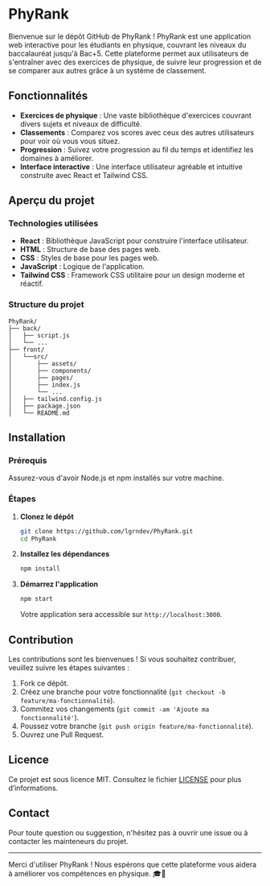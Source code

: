 # PhyRank

Bienvenue sur le dépôt GitHub de PhyRank ! PhyRank est une application web interactive pour les étudiants en physique, couvrant les niveaux du baccalauréat jusqu'à Bac+5. Cette plateforme permet aux utilisateurs de s'entraîner avec des exercices de physique, de suivre leur progression et de se comparer aux autres grâce à un système de classement.

## Fonctionnalités

- **Exercices de physique** : Une vaste bibliothèque d'exercices couvrant divers sujets et niveaux de difficulté.
- **Classements** : Comparez vos scores avec ceux des autres utilisateurs pour voir où vous vous situez.
- **Progression** : Suivez votre progression au fil du temps et identifiez les domaines à améliorer.
- **Interface interactive** : Une interface utilisateur agréable et intuitive construite avec React et Tailwind CSS.

## Aperçu du projet

### Technologies utilisées

- **React** : Bibliothèque JavaScript pour construire l'interface utilisateur.
- **HTML** : Structure de base des pages web.
- **CSS** : Styles de base pour les pages web.
- **JavaScript** : Logique de l'application.
- **Tailwind CSS** : Framework CSS utilitaire pour un design moderne et réactif.

### Structure du projet

```
PhyRank/
├── back/
│   ├── script.js
│   └── ...
├── front/
│   └──src/
│       ├── assets/
│       ├── components/
│       ├── pages/
│       ├── index.js
│       └── ...
│   ├── tailwind.config.js
│   ├── package.json
│   └── README.md
```

## Installation

### Prérequis

Assurez-vous d'avoir Node.js et npm installés sur votre machine.

### Étapes

1. **Clonez le dépôt**

    ```bash
    git clone https://github.com/lgrndev/PhyRank.git
    cd PhyRank
    ```

2. **Installez les dépendances**

    ```bash
    npm install
    ```

3. **Démarrez l'application**

    ```bash
    npm start
    ```

    Votre application sera accessible sur `http://localhost:3000`.

## Contribution

Les contributions sont les bienvenues ! Si vous souhaitez contribuer, veuillez suivre les étapes suivantes :

1. Fork ce dépôt.
2. Créez une branche pour votre fonctionnalité (`git checkout -b feature/ma-fonctionnalité`).
3. Commitez vos changements (`git commit -am 'Ajoute ma fonctionnalité'`).
4. Poussez votre branche (`git push origin feature/ma-fonctionnalité`).
5. Ouvrez une Pull Request.

## Licence

Ce projet est sous licence MIT. Consultez le fichier [LICENSE](LICENSE) pour plus d’informations.

## Contact

Pour toute question ou suggestion, n'hésitez pas à ouvrir une issue ou à contacter les mainteneurs du projet.

---

Merci d'utiliser PhyRank ! Nous espérons que cette plateforme vous aidera à améliorer vos compétences en physique. 🎓🔬
